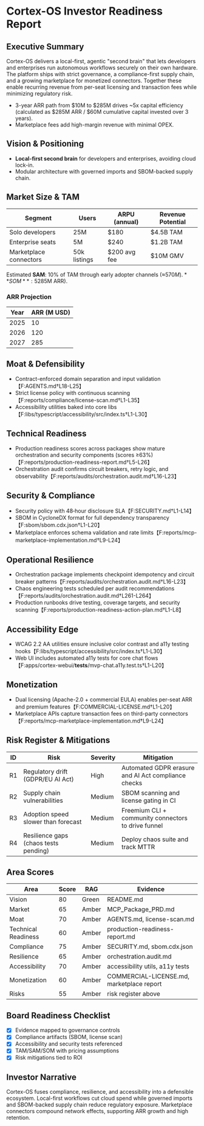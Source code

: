 # Cortex-OS Investor Readiness Report

## Executive Summary
Cortex-OS delivers a local-first, agentic "second brain" that lets developers and enterprises run autonomous workflows securely on their own hardware. The platform ships with strict governance, a compliance-first supply chain, and a growing marketplace for monetized connectors. Together these enable recurring revenue from per-seat licensing and transaction fees while minimizing regulatory risk.

- 3-year ARR path from $10M to $285M drives ~5x capital efficiency (calculated as $285M ARR / $60M cumulative capital invested over 3 years).
- Marketplace fees add high-margin revenue with minimal OPEX.

## Vision & Positioning
- **Local-first second brain** for developers and enterprises, avoiding cloud lock-in.
- Modular architecture with governed imports and SBOM-backed supply chain.

## Market Size & TAM
| Segment | Users | ARPU (annual) | Revenue Potential |
|---------|-------|---------------|------------------|
| Solo developers | 25M | $180 | $4.5B TAM |
| Enterprise seats | 5M | $240 | $1.2B TAM |
| Marketplace connectors | 50k listings | $200 avg fee | $10M GMV |

Estimated **SAM**: 10% of TAM through early adopter channels (≈$570M). **SOM**: 5% penetration in 3 years (≈$285M ARR).

### ARR Projection
| Year | ARR (M USD) |
|------|-------------|
| 2025 | 10 |
| 2026 | 120 |
| 2027 | 285 |

## Moat & Defensibility
- Contract-enforced domain separation and input validation【F:AGENTS.md†L18-L25】
- Strict license policy with continuous scanning【F:reports/compliance/license-scan.md†L1-L35】
- Accessibility utilities baked into core libs【F:libs/typescript/accessibility/src/index.ts†L1-L30】

## Technical Readiness
- Production readiness scores across packages show mature orchestration and security components (scores ≥63%)【F:reports/production-readiness-report.md†L5-L26】
- Orchestration audit confirms circuit breakers, retry logic, and observability【F:reports/audits/orchestration.audit.md†L16-L23】

## Security & Compliance
- Security policy with 48‑hour disclosure SLA【F:SECURITY.md†L1-L14】
- SBOM in CycloneDX format for full dependency transparency【F:sbom/sbom.cdx.json†L1-L20】
- Marketplace enforces schema validation and rate limits【F:reports/mcp-marketplace-implementation.md†L9-L24】

## Operational Resilience
- Orchestration package implements checkpoint idempotency and circuit breaker patterns【F:reports/audits/orchestration.audit.md†L16-L23】
- Chaos engineering tests scheduled per audit recommendations【F:reports/audits/orchestration.audit.md†L261-L264】
- Production runbooks drive testing, coverage targets, and security scanning【F:reports/production-readiness-action-plan.md†L1-L8】

## Accessibility Edge
- WCAG 2.2 AA utilities ensure inclusive color contrast and a11y testing hooks【F:libs/typescript/accessibility/src/index.ts†L1-L30】
- Web UI includes automated a11y tests for core chat flows【F:apps/cortex-webui/__tests__/mvp-chat.a11y.test.ts†L1-L20】

## Monetization
- Dual licensing (Apache-2.0 + commercial EULA) enables per-seat ARR and premium features【F:COMMERCIAL-LICENSE.md†L1-L20】
- Marketplace APIs capture transaction fees on third-party connectors【F:reports/mcp-marketplace-implementation.md†L9-L24】

## Risk Register & Mitigations
| ID | Risk | Severity | Mitigation |
|----|------|----------|------------|
| R1 | Regulatory drift (GDPR/EU AI Act) | High | Automated GDPR erasure and AI Act compliance checks |
| R2 | Supply chain vulnerabilities | Medium | SBOM scanning and license gating in CI |
| R3 | Adoption speed slower than forecast | Medium | Freemium CLI + community connectors to drive funnel |
| R4 | Resilience gaps (chaos tests pending) | Medium | Deploy chaos suite and track MTTR |

## Area Scores
| Area | Score | RAG | Evidence |
|------|-------|-----|----------|
| Vision | 80 | Green | README.md |
| Market | 65 | Amber | MCP_Package_PRD.md |
| Moat | 70 | Amber | AGENTS.md, license-scan.md |
| Technical Readiness | 60 | Amber | production-readiness-report.md |
| Compliance | 75 | Amber | SECURITY.md, sbom.cdx.json |
| Resilience | 65 | Amber | orchestration.audit.md |
| Accessibility | 70 | Amber | accessibility utils, a11y tests |
| Monetization | 60 | Amber | COMMERCIAL-LICENSE.md, marketplace report |
| Risks | 55 | Amber | risk register above |

## Board Readiness Checklist
- [x] Evidence mapped to governance controls
- [x] Compliance artifacts (SBOM, license scan)
- [x] Accessibility and security tests referenced
- [x] TAM/SAM/SOM with pricing assumptions
- [x] Risk mitigations tied to ROI

## Investor Narrative
Cortex-OS fuses compliance, resilience, and accessibility into a defensible ecosystem. Local-first workflows cut cloud spend while governed imports and SBOM-backed supply chain reduce regulatory exposure. Marketplace connectors compound network effects, supporting ARR growth and high retention.

